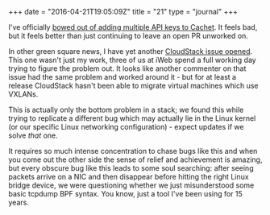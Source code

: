 +++
date = "2016-04-21T19:05:09Z"
title = "21"
type = "journal"
+++

I've officially [bowed out of adding multiple API keys to Cachet][bow]. It
feels bad, but it feels better than just continuing to leave an open PR
unworked on.

In other green square news, I have yet another [CloudStack issue opened][cs].
This one wasn't just my work, three of us at iWeb spend a full working day
trying to figure the problem out. It looks like another commenter on that
issue had the same problem and worked around it - but for at least a release
CloudStack hasn't been able to migrate virtual machines which use VXLANs.

This is actually only the bottom problem in a stack; we found this while
trying to replicate a different bug which may actually lie in the Linux kernel
(or our specific Linux networking configuration) - expect updates if we solve
*that* one.

It requires so much intense concentration to chase bugs like this and when you
come out the other side the sense of relief and achievement is amazing, but
every obscure bug like this leads to some soul searching: after seeing packets
arrive on a NIC and then disappear before hitting the right Linux bridge
device, we were questioning whether we just misunderstood some basic tcpdump
BPF syntax. You know, just a tool I've been using for 15 years.

[bow]: https://github.com/CachetHQ/Cachet/issues/496
[cs]: https://github.com/apache/cloudstack/pull/1513

